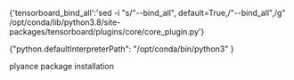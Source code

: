 {'tensorboard_bind_all':'sed -i "s/\"--bind_all\", default=True,/\"--bind_all\",/g" /opt/conda/lib/python3.8/site-packages/tensorboard/plugins/core/core_plugin.py'}

{"python.defaultInterpreterPath": "/opt/conda/bin/python3"
}

plyance package installation